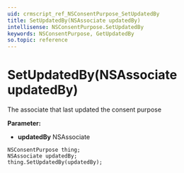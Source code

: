 ```yaml
---
uid: crmscript_ref_NSConsentPurpose_SetUpdatedBy
title: SetUpdatedBy(NSAssociate updatedBy)
intellisense: NSConsentPurpose.SetUpdatedBy
keywords: NSConsentPurpose, GetUpdatedBy
so.topic: reference
---
```


# SetUpdatedBy(NSAssociate updatedBy)

The associate that last updated the consent purpose

**Parameter:** 
* **updatedBy** NSAssociate

```crmscript
NSConsentPurpose thing;
NSAssociate updatedBy;
thing.SetUpdatedBy(updatedBy);
```

